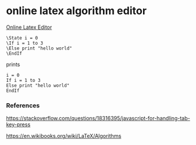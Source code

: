 # online latex algorithm editor

[Online Latex Editor](https://ericung.com/Programs/OnlineLatexAlgorithmEditor)

```
\State i = 0
\If i = 1 to 3
\Else print "hello world"
\EndIf
```

prints

```
i = 0
If i = 1 to 3
Else print "hello world"
EndIf
```


### References 

https://stackoverflow.com/questions/18316395/javascript-for-handling-tab-key-press

https://en.wikibooks.org/wiki/LaTeX/Algorithms
